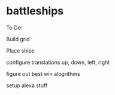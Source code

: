 # battleships


To Do:

Build grid

Place ships

configure translations up, down, left, right

figure out best win alogrithms

setup alexa stuff
  
